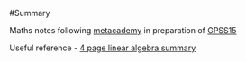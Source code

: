 #Summary

Maths notes following [metacademy](https://www.metacademy.org/graphs/concepts/gaussian_processes) in preparation of [GPSS15](gpss.cc/gpss15)
  
Useful reference - [4 page linear algebra summary](http://www-bcf.usc.edu/~lototsky/MATH408/LinAlg1.pdf)